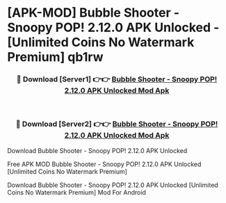 # [APK-MOD] Bubble Shooter - Snoopy POP! 2.12.0 APK Unlocked - [Unlimited Coins No Watermark Premium] qb1rw



<div align="center">
<h3>🔴 Download [Server1] 👉👉 <a href="https://momento.my/?title=Bubble_Shooter_-_Snoopy_POP!_2.12.0_APK_Unlocked">Bubble Shooter - Snoopy POP! 2.12.0 APK Unlocked Mod Apk</a></h3><br>

<h3>🔴 Download [Server2] 👉👉 <a href="https://momento.my/?title=Bubble_Shooter_-_Snoopy_POP!_2.12.0_APK_Unlocked">Bubble Shooter - Snoopy POP! 2.12.0 APK Unlocked Mod Apk</a></h3>
</div>



Download Bubble Shooter - Snoopy POP! 2.12.0 APK Unlocked 

Free APK MOD Bubble Shooter - Snoopy POP! 2.12.0 APK Unlocked [Unlimited Coins No Watermark Premium]

Download Bubble Shooter - Snoopy POP! 2.12.0 APK Unlocked [Unlimited Coins No Watermark Premium] Mod For Android
